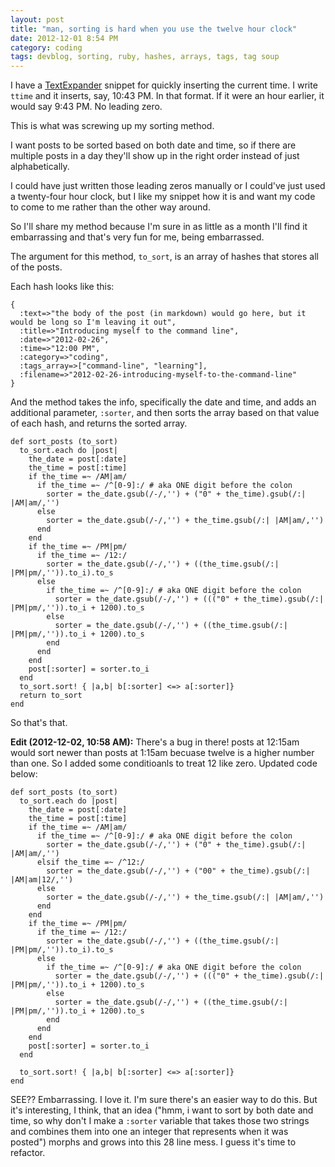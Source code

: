 ```yaml
---
layout: post
title: "man, sorting is hard when you use the twelve hour clock"
date: 2012-12-01 8:54 PM
category: coding
tags: devblog, sorting, ruby, hashes, arrays, tags, tag soup
---
```


I have a [TextExpander](http://smilesoftware.com/TextExpander/index.html) snippet for quickly inserting the current time. I write `ttime` and it inserts, say, 10:43 PM. In that format. If it were an hour earlier, it would say 9:43 PM. No leading zero.

This is what was screwing up my sorting method.

I want posts to be sorted based on both date and time, so if there are multiple posts in a day they'll show up in the right order instead of just alphabetically.

I could have just written those leading zeros manually or I could've just used a twenty-four hour clock, but I like my snippet how it is and want my code to come to me rather than the other way around.

So I'll share my method because I'm sure in as little as a month I'll find it embarrassing and that's very fun for me, being embarrassed.

The argument for this method, `to_sort`, is an array of hashes that stores all of the posts.

Each hash looks like this:

    {
      :text=>"the body of the post (in markdown) would go here, but it would be long so I'm leaving it out",
      :title=>"Introducing myself to the command line",
      :date=>"2012-02-26",
      :time=>"12:00 PM",
      :category=>"coding",
      :tags_array=>["command-line", "learning"],
      :filename=>"2012-02-26-introducing-myself-to-the-command-line"
    }

And the method takes the info, specifically the date and time, and adds an additional parameter, `:sorter`, and then sorts the array based on that value of each hash, and returns the sorted array.

    def sort_posts (to_sort)
      to_sort.each do |post|
        the_date = post[:date]
        the_time = post[:time]
        if the_time =~ /AM|am/
          if the_time =~ /^[0-9]:/ # aka ONE digit before the colon
            sorter = the_date.gsub(/-/,'') + ("0" + the_time).gsub(/:| |AM|am/,'')
          else
            sorter = the_date.gsub(/-/,'') + the_time.gsub(/:| |AM|am/,'')
          end
        end
        if the_time =~ /PM|pm/
          if the_time =~ /12:/
            sorter = the_date.gsub(/-/,'') + ((the_time.gsub(/:| |PM|pm/,'')).to_i).to_s
          else
            if the_time =~ /^[0-9]:/ # aka ONE digit before the colon
              sorter = the_date.gsub(/-/,'') + ((("0" + the_time).gsub(/:| |PM|pm/,'')).to_i + 1200).to_s
            else
              sorter = the_date.gsub(/-/,'') + ((the_time.gsub(/:| |PM|pm/,'')).to_i + 1200).to_s
            end
          end
        end
        post[:sorter] = sorter.to_i
      end
      to_sort.sort! { |a,b| b[:sorter] <=> a[:sorter]}
      return to_sort
    end

So that's that.

**Edit (2012-12-02, 10:58 AM):** There's a bug in there! posts at 12:15am would sort newer than posts at 1:15am becuase twelve is a higher number than one. So I added some conditioanls to treat 12 like zero. Updated code below:

    def sort_posts (to_sort)
      to_sort.each do |post|
        the_date = post[:date]
        the_time = post[:time]
        if the_time =~ /AM|am/
          if the_time =~ /^[0-9]:/ # aka ONE digit before the colon
            sorter = the_date.gsub(/-/,'') + ("0" + the_time).gsub(/:| |AM|am/,'')
          elsif the_time =~ /^12:/
            sorter = the_date.gsub(/-/,'') + ("00" + the_time).gsub(/:| |AM|am|12/,'')
          else
            sorter = the_date.gsub(/-/,'') + the_time.gsub(/:| |AM|am/,'')
          end
        end
        if the_time =~ /PM|pm/
          if the_time =~ /12:/
            sorter = the_date.gsub(/-/,'') + ((the_time.gsub(/:| |PM|pm/,'')).to_i).to_s
          else
            if the_time =~ /^[0-9]:/ # aka ONE digit before the colon
              sorter = the_date.gsub(/-/,'') + ((("0" + the_time).gsub(/:| |PM|pm/,'')).to_i + 1200).to_s
            else
              sorter = the_date.gsub(/-/,'') + ((the_time.gsub(/:| |PM|pm/,'')).to_i + 1200).to_s
            end
          end
        end
        post[:sorter] = sorter.to_i
      end
      
      to_sort.sort! { |a,b| b[:sorter] <=> a[:sorter]}
    end

SEE?? Embarrassing. I love it. I'm sure there's an easier way to do this. But it's interesting, I think, that an idea ("hmm, i want to sort by both date and time, so why don't I make a `:sorter` variable that takes those two strings and combines them into one an integer that represents when it was posted") morphs and grows into this 28 line mess. I guess it's time to refactor.